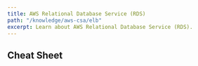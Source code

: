 ```yaml
---
title: AWS Relational Database Service (RDS)
path: "/knowledge/aws-csa/elb"
excerpt: Learn about AWS Relational Database Service (RDS).
---
```


## Cheat Sheet